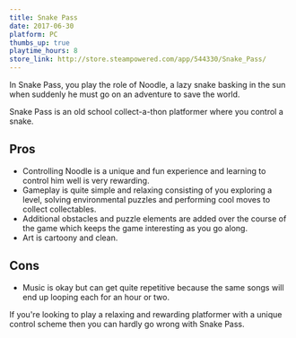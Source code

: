 ```yaml
---
title: Snake Pass
date: 2017-06-30
platform: PC
thumbs_up: true
playtime_hours: 8
store_link: http://store.steampowered.com/app/544330/Snake_Pass/
---
```

In Snake Pass, you play the role of Noodle, a lazy snake basking in the sun when suddenly he must go on an adventure to save the world.

Snake Pass is an old school collect-a-thon platformer where you control a snake.

## Pros

- Controlling Noodle is a unique and fun experience and learning to control him well is very rewarding.
- Gameplay is quite simple and relaxing consisting of you exploring a level, solving environmental puzzles and performing cool moves to collect collectables.
- Additional obstacles and puzzle elements are added over the course of the game which keeps the game interesting as you go along.
- Art is cartoony and clean.

## Cons

- Music is okay but can get quite repetitive because the same songs will end up looping each for an hour or two.

If you're looking to play a relaxing and rewarding platformer with a unique control scheme then you can hardly go wrong with Snake Pass.
